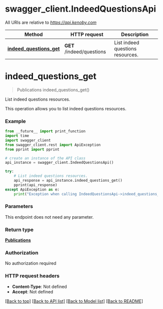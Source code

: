 # swagger_client.IndeedQuestionsApi

All URIs are relative to *https://api.kenoby.com*

Method | HTTP request | Description
------------- | ------------- | -------------
[**indeed_questions_get**](IndeedQuestionsApi.md#indeed_questions_get) | **GET** /indeed/questions | List indeed questions resources.


# **indeed_questions_get**
> Publications indeed_questions_get()

List indeed questions resources.

This operation allows you to list indeed questions resources.

### Example
```python
from __future__ import print_function
import time
import swagger_client
from swagger_client.rest import ApiException
from pprint import pprint

# create an instance of the API class
api_instance = swagger_client.IndeedQuestionsApi()

try:
    # List indeed questions resources.
    api_response = api_instance.indeed_questions_get()
    pprint(api_response)
except ApiException as e:
    print("Exception when calling IndeedQuestionsApi->indeed_questions_get: %s\n" % e)
```

### Parameters
This endpoint does not need any parameter.

### Return type

[**Publications**](Publications.md)

### Authorization

No authorization required

### HTTP request headers

 - **Content-Type**: Not defined
 - **Accept**: Not defined

[[Back to top]](#) [[Back to API list]](../README.md#documentation-for-api-endpoints) [[Back to Model list]](../README.md#documentation-for-models) [[Back to README]](../README.md)

